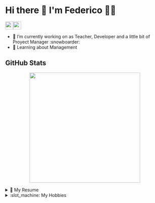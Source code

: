 <h1>
  Hi there 👋 I'm Federico 👨‍💻
</h1>
<p>
<a href="https://www.linkedin.com/in/federico-madoery"><img src="https://img.shields.io/badge/linkedin-%230077B5.svg?&style=for-the-badge&logo=linkedin&logoColor=white" height=25></a><a href="https://es.stackoverflow.com/users/69913/federico-madoery?tab=profile"><img src="https://img.shields.io/badge/stack%20overflow-FE7A16?logo=stack-overflow&logoColor=white&style=for-the-badge" height=25></a>
</p>
<ul>
<li>🔭 I’m currently working on as Teacher, Developer and a little bit of Proyect Manager :snowboarder:</li>
<li>🧐 Learning about Management</li>
</ul>

<h2>GitHub Stats</h2>

<p align='center'>
  <a href="#"><img src="https://github-readme-stats.vercel.app/api?username=FedeMadoery&show_icons=true&count_private=true&theme=dark" width="350"></a>
</p>

<details>
  <summary>📃 My Resume</summary>
  
</details>
<details>
  <summary>:slot_machine: My Hobbies</summary>
  
</details>
